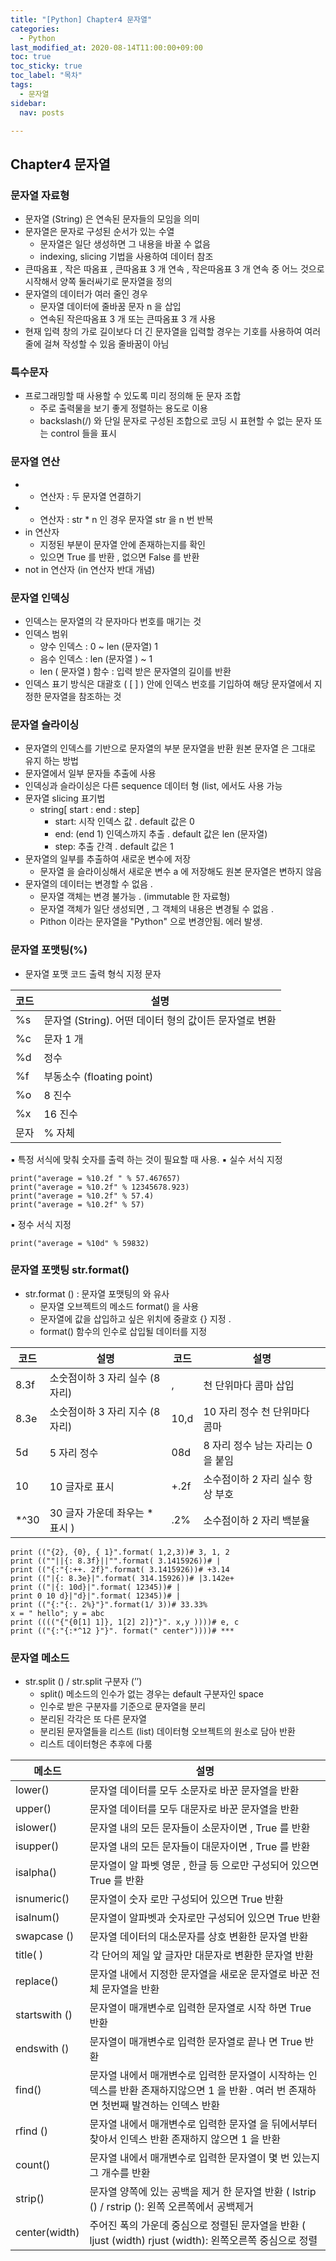 ```yaml
---
title: "[Python] Chapter4 문자열"
categories:   
  - Python
last_modified_at: 2020-08-14T11:00:00+09:00
toc: true
toc_sticky: true
toc_label: "목차"
tags:
  - 문자열 
sidebar:
  nav: posts

---
```


## Chapter4 문자열
### 문자열 자료형
- 문자열 (String) 은 연속된 문자들의 모임을 의미
- 문자열은 문자로 구성된 순서가 있는 수열
    - 문자열은 일단 생성하면 그 내용을 바꿀 수 없음
    - indexing, slicing 기법을 사용하여 데이터 참조
- 큰따옴표 , 작은 따옴표 , 큰따옴표 3 개 연속 , 작은따옴표 3 개 연속 중 어느 것으로 시작해서 양쪽 둘러싸기로 문자열을 정의
- 문자열의 데이터가 여러 줄인 경우
    - 문자열 데이터에 줄바꿈 문자 n 을 삽입
    - 연속된 작은따옴표 3 개 또는 큰따옴표 3 개 사용
- 현재 입력 창의 가로 길이보다 더 긴 문자열을 입력할 경우는 기호를 사용하여 여러 줄에 걸쳐 작성할 수 있음 줄바꿈이 아님

### 특수문자
- 프로그래밍할 때 사용할 수 있도록 미리 정의해 둔 문자 조합
    - 주로 출력물을 보기 좋게 정렬하는 용도로 이용
    - backslash(/) 와 단일 문자로 구성된 조합으로 코딩 시 표현할 수 없는 문자 또는 control 들을 표시

### 문자열 연산
- + 연산자 : 두 문자열 연결하기
- * 연산자 : str * n 인 경우 문자열 str 을 n 번 반복
- in 연산자
    - 지정된 부분이 문자열 안에 존재하는지를 확인
    - 있으면 True 를 반환 , 없으면 False 를 반환
- not in 연산자 (in 연산자 반대 개념)

### 문자열 인덱싱
- 인덱스는 문자열의 각 문자마다 번호를 매기는 것
- 인덱스 범위
    - 양수 인덱스 : 0 ~ len (문자열) 1
    - 음수 인덱스 : len (문자열 ) ~ 1
    - len ( 문자열 ) 함수 : 입력 받은 문자열의 길이를 반환
- 인덱스 표기 방식은 대괄호 ( [ ] ) 안에 인덱스 번호를 기입하여 해당 문자열에서 지정한 문자열을 참조하는 것

### 문자열 슬라이싱
- 문자열의 인덱스를 기반으로 문자열의 부분 문자열을 반환 원본 문자열 은 그대로 유지 하는 방법
- 문자열에서 일부 문자들 추출에 사용
- 인덱싱과 슬라이싱은 다른 sequence 데이터 형 (list, 에서도 사용 가능
- 문자열 slicing 표기법
    - string[ start : end : step]
        - start: 시작 인덱스 값 . default 값은 0
        - end: (end 1) 인덱스까지 추출 . default 값은 len (문자열)
        - step: 추출 간격 . default 값은 1
- 문자열의 일부를 추출하여 새로운 변수에 저장
    - 문자열 을 슬라이싱해서 새로운 변수 a 에 저장해도 원본 문자열은 변하지 않음 
- 문자열의 데이터는 변경할 수 없음 .
    - 문자열 객체는 변경 불가능 . (immutable 한 자료형)
    - 문자열 객체가 일단 생성되면 , 그 객체의 내용은 변경될 수 없음 .
    - Pithon 이라는 문자열을 "Python" 으로 변경안됨. 에러 발생.

### 문자열 포맷팅(%)
- 문자열 포맷 코드 출력 형식 지정 문자

코드	|	설명
------------ | -------------
%s	|	문자열 (String). 어떤 데이터 형의 값이든 문자열로 변환
%c	|	문자 1 개 
%d	|	정수 
%f	|	부동소수 (floating point)
%o	|	8 진수
%x	|	16 진수
문자	|	% 자체

▪ 특정 서식에 맞춰 숫자를 출력 하는 것이 필요할 때 사용.
▪ 실수 서식 지정

    print("average = %10.2f " % 57.467657)
    print("average = %10.2f" % 12345678.923)
    print("average = %10.2f" % 57.4)
    print("average = %10.2f" % 57)

▪ 정수 서식 지정

    print("average = %10d" % 59832)


### 문자열 포맷팅 str.format()
- str.format () : 문자열 포맷팅의 와 유사
    - 문자열 오브젝트의 메소드 format() 을 사용
    - 문자열에 값을 삽입하고 싶은 위치에 중괄호 {} 지정 .
    - format() 함수의 인수로 삽입될 데이터를 지정

코드	|	설명 | 코드	|	설명
------------ | ------------- |------------ | -------------    
8.3f | 소숫점이하 3 자리 실수 (8 자리)| ,|천 단위마다 콤마 삽입
8.3e |소숫점이하 3 자리 지수 (8 자리)| 10,d | 10 자리 정수 천 단위마다 콤마
5d |5 자리 정수 |08d |8 자리 정수 남는 자리는 0 을 붙임
10 |10 글자로 표시| +.2f |소수점이하 2 자리 실수 항상 부호
*^30 |30 글자 가운데 좌우는 * 표시 )| .2%| 소수점이하 2 자리 백분율

    print (("{2}, {0}, { 1}".format( 1,2,3))# 3, 1, 2
    print ((""||{: 8.3f}||"".format( 3.1415926))# |
    print (("{:"{:++. 2f}".format( 3.1415926))# +3.14
    print (("|{: 8.3e}|".format( 314.15926))# |3.142e+
    print (("|{: 10d}|".format( 12345))# |
    print 0 10 d}|"d}|".format( 12345))# |
    print (("{:"{:. 2%}"}".format(1/ 3))# 33.33%
    x = " hello"; y = abc
    print (((("{"{0[1] 1]}, 1[2] 2]}"}". x,y ))))# e, c
    print (("{:"{:*^12 }"}". format(" center"))))# ***

### 문자열 메소드
- str.split () / str.split 구분자 (’’)
    - split() 메소드의 인수가 없는 경우는 default 구분자인 space
    - 인수로 받은 구분자를 기준으로 문자열을 분리
    - 분리된 각각은 또 다른 문자열
    - 분리된 문자열들을 리스트 (list) 데이터형 오브젝트의 원소로 담아 반환
    - 리스트 데이터형은 추후에 다룸

메소드 	|	설명
------------ | ------------- |
lower()	|	 문자열 데이터를 모두 소문자로 바꾼 문자열을 반환
upper()	|	 문자열 데이터를 모두 대문자로 바꾼 문자열을 반환
islower()	|	 문자열 내의 모든 문자들이 소문자이면 , True 를 반환
isupper()	|	 문자열 내의 모든 문자들이 대문자이면 , True 를 반환
isalpha() 	|	문자열이 알 파벳 영문 , 한글 등 으로만 구성되어 있으면 True 를 반환
isnumeric() 	|	문자열이 숫자 로만 구성되어 있으면 True 반환
isalnum() 	|	문자열이 알파벳과 숫자로만 구성되어 있으면 True 반환
swapcase ()	|	문자열 데이터의 대소문자를 상호 변환한 문자열 반환
title( )	|	 각 단어의 제일 앞 글자만 대문자로 변환한 문자열 반환
replace()	|	 문자열 내에서 지정한 문자열을 새로운 문자열로 바꾼 전체 문자열을 반환
startswith ()	|	 문자열이 매개변수로 입력한 문자열로 시작 하면 True 반환
endswith ()	|	 문자열이 매개변수로 입력한 문자열로 끝나 면 True 반환
find()	|	문자열 내에서 매개변수로 입력한 문자열이 시작하는 인덱스를 반환 존재하지않으면 1 을 반환 . 여러 번 존재하면 첫번째 발견하는 인덱스 반환
rfind ()	|	문자열 내에서 매개변수로 입력한 문자열 을 뒤에서부터 찾아서 인덱스 반환 존재하지 않으면 1 을 반환
count() 	|	문자열 내에서 매개변수로 입력한 문자열이 몇 번 있는지 그 개수를 반환
strip()	|	문자열 양쪽에 있는 공백을 제거 한 문자열 반환 ( lstrip () / rstrip (): 왼쪽 오른쪽에서 공백제거
center(width)	|	주어진 폭의 가운데 중심으로 정렬된 문자열을 반환 ( ljust (width) rjust (width): 왼쪽오른쪽 중심으로 정렬